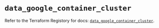 # `data_google_container_cluster`

Refer to the Terraform Registory for docs: [`data_google_container_cluster`](https://registry.terraform.io/providers/hashicorp/google/4.63.0/docs/data-sources/container_cluster).
